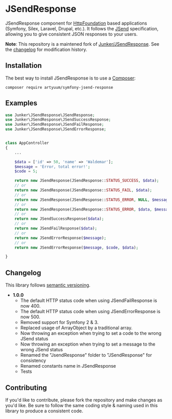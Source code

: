 # JSendResponse
JSendResponse component for [HttpFoundation](https://github.com/symfony/http-foundation) based applications (Symfony, Silex, Laravel, Drupal, etc.). It follows the [JSend](https://github.com/omniti-labs/jsend) specification, allowing you to give consistent JSON responses to your users.

**Note**: This repository is a maintened fork of [Junker/JSendResponse](https://github.com/Junker/JSendResponse). See the [changelog](#changelog) for modification history.


## Installation
The best way to install JSendResponse is to use a [Composer](https://getcomposer.org/download):

    composer require artyuum/symfony-jsend-response

## Examples

```php
use Junker\JSendResponse\JSendResponse;
use Junker\JSendResponse\JSendSuccessResponse;
use Junker\JSendResponse\JSendFailResponse;
use Junker\JSendResponse\JSendErrorResponse;


class AppController
{
	...

	$data = ['id' => 50, 'name' => 'Waldemar'];
	$message = 'Error, total error!';
	$code = 5;

	return new JSendResponse(JSendResponse::STATUS_SUCCESS, $data);
	// or
	return new JSendResponse(JSendResponse::STATUS_FAIL, $data);
	// or 
	return new JSendResponse(JSendResponse::STATUS_ERROR, NULL, $message);
	// or
	return new JSendResponse(JSendResponse::STATUS_ERROR, $data, $message, $code);
	// or
	return new JSendSuccessResponse($data);
	// or
	return new JSendFailResponse($data);
	// or
	return new JSendErrorResponse($message);
	// or
	return new JSendErrorResponse($message, $code, $data);

}

```

## Changelog
This library follows [semantic versioning](https://semver.org).

* **1.0.0**
  * The default HTTP status code when using JSendFailResponse is now 400.
  * The default HTTP status code when using JSendErrorResponse is now 500.
  * Removed support for Symfony 2 & 3.
  * Replaced usage of ArrayObject by a traditional array.
  * Now throwing an exception when trying to set a code to the wrong JSend status
  * Now throwing an exception when trying to set a message to the wrong JSend status
  * Renamed the "JsendResponse" folder to "JSendResponse" for consistency
  * Renamed constants name in JSendResponse
  * Tests

## Contributing
If you'd like to contribute, please fork the repository and make changes as you'd like. Be sure to follow the same coding style & naming used in this library to produce a consistent code.
